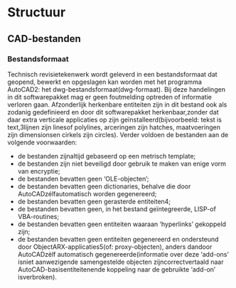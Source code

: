 # Structuur
## CAD-bestanden
### Bestandsformaat

Technisch revisietekenwerk wordt geleverd in een bestandsformaat dat geopend, bewerkt en opgeslagen kan worden met het programma AutoCAD2: het dwg-bestandsformaat(dwg-formaat). Bij deze handelingen in dit softwarepakket mag er geen foutmelding optreden of informatie verloren gaan. Afzonderlijk herkenbare entiteiten zijn in dit bestand ook als zodanig gedefinieerd en door dit softwarepakket herkenbaar,zonder dat daar extra verticale applicaties op zijn geïnstalleerd(bijvoorbeeld: tekst is text,3lijnen zijn linesof polylines, arceringen zijn hatches, maatvoeringen zijn dimensionsen cirkels zijn circles). Verder voldoen de bestanden aan de volgende voorwaarden:
* de bestanden zijnaltijd gebaseerd op een metrisch template;
* de bestanden zijn niet beveiligd door gebruik te maken van enige vorm van encryptie;
* de bestanden bevatten geen ‘OLE-objecten’;
* de bestanden bevatten geen dictionaries, behalve die door AutoCADzélfautomatisch worden gegenereerd;
* de bestanden bevatten geen gerasterde entiteiten4;
* de bestanden bevatten geen, in het bestand geïntegreerde, LISP-of VBA-routines;
* de bestanden bevatten geen entiteiten waaraan ‘hyperlinks’ gekoppeld zijn;
* de bestanden bevatten geen entiteiten gegenereerd en ondersteund door ObjectARX-applicaties5(of: proxy-objecten), anders dandoor AutoCADzèlf automatisch gegenereerde(informatie over deze ‘add-ons’ isniet aanwezigende samengestelde objecten zijncorrectvertaald naar AutoCAD-basisentiteitenende koppeling naar de gebruikte ‘add-on’ isverbroken).
